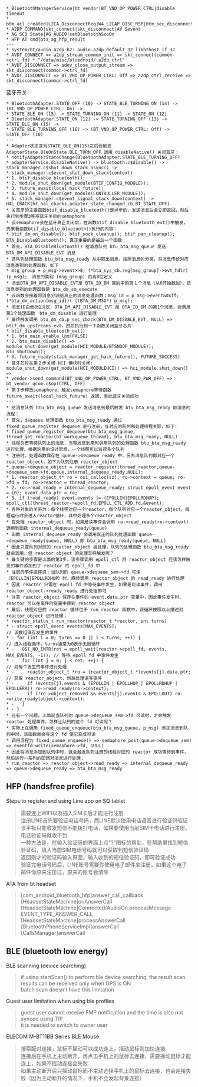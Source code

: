 
```
* BluetoothManagerService|bt_vendor|BT_VND_OP_POWER_CTRL|disable timeout
* btm_acl_created|L2CA_DisconnectReq|W4_L2CAP_DISC_RSP|btm_sec_disconnected
* A2DP COMMAND|skt_connect|skt_disconnect|AV Sevent
* AG SCO State|AG_AUDIO|setBluetoothScoOn
* HFP AT cmd|bta_ag_hfp_result
---
* system/bt/audio_a2dp_h2: audio.a2dp.default_32 libbthost_if_32
* AVDT_CONNECT => a2dp_stream_common_init => skt_connect(common->ctrl_fd) * "/data/misc/bluedroid/.a2dp_ctrl"
* AVDT_DISCONNECT => adev_close_output_stream => skt_disconnect(common->ctrl_fd)
* AVDT_DISCONNECT => BT_VND_OP_POWER_CTRL: Off => a2dp_ctrl_receive => skt_disconnect(common->ctrl_fd)
```

蓝牙开关
```
* BluetoothAdapter.STATE_OFF (10) -> STATE_BLE_TURNING_ON (14) -> (BT_VND_OP_POWER_CTRL: On) ->
* STATE_BLE_ON (15) -> STATE_TURNING_ON (11) -> STATE_ON (12)
* BluetoothAdapter.STATE_ON (12) -> STATE_TURNING_OFF (13) -> STATE_BLE_ON (15) ->
* STATE_BLE_TURNING_OFF (16) -> (BT_VND_OP_POWER_CTRL: Off) -> STATE_OFF (10)
---
* Adapter状态变为STATE_BLE_ON(15)之后会触发 AdapterState.BleOnState.BLE_TURN_OFF 调用 disableNative() 关闭蓝牙：
* notifyAdapterStateChange(BluetoothAdapter.STATE_BLE_TURNING_OFF)
* adapterService.disableNative() -> bluetooth.c$disable() -> stack_manager.c$shut_down_stack_async() ->
* stack_manager.c$event_shut_down_stack(context)
* 1. btif_disable_bluetooth();
* 2. module_shut_down(get_module(BTIF_CONFIG_MODULE));
* 3. future_await(local_hack_future);
* 4. module_shut_down(get_module(CONTROLLER_MODULE));
* 5. stack_manager.c$event_signal_stack_down(context) -> HAL_CBACK(bt_hal_cbacks,adapter_state_changed_cb,BT_STATE_OFF)
* 关蓝牙的主要函数btif_disable_bluetooth()是异步的，发送消息后会立即返回，然后执行到步骤3等待蓝牙关闭的semaphore
* 该semaphore会在蓝牙真正关闭后，在函数btif_disable_bluetooth_evt()中触发，先来看函数btif_disable_bluetooth()执行的内容：
* btif_dm_on_disable(); btif_sock_cleanup(); btif_pan_cleanup(); BTA_DisableBluetooth(); 真正重要的是最后一个函数：
* 首先，BTA_DisableBluetooth() 给消息队列 btu_bta_msg_queue 发送 BTA_DM_API_DISABLE_EVT 消息
* 该队列处理函数 btu_bta_msg_ready 从中取出消息，按照消息的分类，将消息传给对应消息类别的处理函数，如下
* msg_group = p_msg->event>>8; (*bta_sys_cb.reg[msg_group]->evt_hdlr)(p_msg);　消息的类别 (msg_group) 由高8位定义
* 消息BTA_DM_API_DISABLE_EVT是 BTA_ID_BM 类别中的第１个消息（从0开始数起），该消息类别的处理函数是 bta_dm_sm_execute
* 该函数会接着将消息分派给真正的消息处理函数：msg_id = p_msg->event&0xff; (*bta_dm_action[msg_id])( (tBTA_DM_MSG*) p_msg);
* 消息ID由低8位决定，BTA_DM_API_DISABLE_EVT 是 BTA_ID_BM 的第1个消息，会调用第1个处理函数　bta_dm_disable 进行处理
* 最终触发调用 bta_dm_cb.p_sec_cback(BTA_DM_DISABLE_EVT, NULL) => btif_dm_upstreams_evt，然后执行到一下函数关闭蓝牙芯片:
* btif_disable_bluetooth_evt()
* 1. bte_main_enable_lpm(FALSE)
* 2. bte_main_disable() => module_shut_down(get_module(HCI_MODULE/BTSNOOP_MODULE)); BTU_ShutDown();
* 3. future_ready(stack_manager_get_hack_future(), FUTURE_SUCCESS)
* 蓝牙芯片在第２步关闭 HCI 模块时关闭: module_shut_down(get_module(HCI_MODULEHCI)) => hci_module.shut_down() =>
* vendor->send_command(BT_VND_OP_POWER_CTRL, BT_VND_PWR_OFF) => bt_vendor_qcom.c$op(CTRL, OFF)
* 第３步释放semaphore，触发semaphore等待函数 future_await(local_hack_future) 返回，至此蓝牙关闭成功
---
* 给消息队列 btu_bta_msg_queue 发送消息到最后触发 btu_bta_msg_ready 取消息的流程：
* 首先，dequeue 处理函数 btu_bta_msg_ready 通过 fixed_queue_register_dequeue 进行注册，与对应的队列和处理线程关联，如下:
* fixed_queue_register_dequeue(btu_bta_msg_queue, thread_get_reactor(bt_workqueue_thread), btu_bta_msg_ready, NULL)
* 线程负责等待队列上的消息，当有消息到来时调用队列的处理函数 btu_bta_msg_ready 进行处理，根据这里的设计思想，一个线程可以监视多个队列
* 注册时，处理函数保存在 queue->dequeue_ready 中，另外消息队列都对应一个 reactor_object，如下为队列注册 reactor_object
* queue->dequeue_object = reactor_register(thread_reactor,queue->dequeue_sem->fd,queue,internal_dequeue_ready,NULL):
* 1. reactor_object_t* ro = osi_calloc(sz); ro->context = queue; ro->fd = fd; ro->reactor = thread_reactor;
* 2. ro->read_ready = internal_dequeue_ready; struct epoll_event event = {0}; event.data.ptr = ro;
* 3. if (read_ready) event.events |= (EPOLLIN|EPOLLRDHUP); epoll_ctl(thread_reactor->epoll_fd,EPOLL_CTL_ADD,fd,&event);
* 各种对象的关系为：每个线程对应一个reactor，每个队列对应一个reactor_object，线程运行时会进入reactor循环，其中处理多个reactor_object
* 在处理 reactor_object 时，如果是读事件会调用 ro->read_ready(ro->context) 调用到函数 internal_dequeue_ready(queue)
* 函数 internal_dequeue_ready 会调用真正的队列处理函数 queue->dequeue_ready(queue, NULL) 即 btu_bta_msg_ready(queue, NULL)
* 因此只要队列对应的 reactor_object 被处理，队列的处理函数 btu_bta_msg_ready 就会调用，但 reactor_object 的处理怎样触发呢？
* 最关键的步骤是上面的第3步，该步骤调用 epoll_ctl 将 reactor_object 应该怎样触发的事件添加到了 reactor 的 epoll_fd 中
* 注册的事件这样说：当队列的 queue->dequeue_sem->fd 可读（EPOLLIN|EPOLLRDHUP）时，麻烦调用 reactor_object 的 read_ready 进行处理
* 因此 reactor 只需在 epoll_fd 中等待事件发生，如果是可读事件，调用 reactor_object->ready_ready 进行处理即可
* 注意 reactor_object 保存在事件的 event.data.ptr 变量中，因此事件发生时，reactor 可以在事件的变量中得到 reactor_object
* 最后，线程对应的 reactor 循环位于 run_reactor 函数中，该循环按照以上描述对 reactor_object 进行处理：
* reactor_status_t run_reactor(reactor_t *reactor, int turns)
* - struct epoll_event events[MAX_EVENTS];                                      // 该数组保存发生的事件
* - for (int i = 0; turns == 0 || i < turns; ++i) {                             // 进入线程循环，turns通常为0表示无限循环
* -   OSI_NO_INTR(ret = epoll_wait(reactor->epoll_fd, events, MAX_EVENTS, -1)); // 等待 epoll_fd 中事件发生
* -   for (int j = 0; j < ret; ++j) {                                           // 对每个发生的事件进行处理
* -     reactor_object_t *ro = (reactor_object_t *)events[j].data.ptr;          // 获取 reactor_object，然后处理读写事件
* -     if (events[j].events & (EPOLLIN | EPOLLHUP | EPOLLRDHUP | EPOLLERR)) ro->read_ready(ro->context);
* -     if (!ro->object_removed && events[j].events & EPOLLOUT) ro->write_ready(object->context);
* -   }
* - }
* 还有一个问题，上面说当队列的 queue->dequeue_sem->fd 可读时，才会触发 reactor 处理事件，怎样让队列的这个 fd 可读呢？
* 实际上在调用 fixed_queue_enqueue(btu_bta_msg_queue, p_msg) 添加消息到队列中时，该函数就会写这个 fd 使它变成可读
* 调用流程为 fixed_queue_enqueue() => semaphore_post(queue->dequeue_sem) => eventfd_write(semaphore->fd, 1ULL)
* 因此将消息添加到队列中时，就会触发队列注册的线程对应的 reactor 成功等待到事件，然后进行一系列的回调对消息进行处理：
* run_reactor => reactor_object->read_ready => internal_dequeue_ready => queue->dequeue_ready => btu_bta_msg_ready
```

## HFP (handsfree profile)

Steps to register and using Line app on SQ tablet 
> 需要连上WIFI以及插入SIM卡后才能进行注册  
> 注册LINE首先要验证电话号码，而LINE默认使用电话语音进行验证码验证  
> 该平板只能收发短信不能拨打电话，如果要使用当前SIM卡电话进行注册，电话验证码就收不到  
> 一种方法是，在输入验证码的界面上点"?"图标的帮助，在帮助里找到短信验证码，填入当前SIM电话号码就可以获取到短信验证码  
> 返回刚才的验证码输入界面，输入收到的短信验证码，即可验证成功  
> 验证完电话号码后，LINE账号需要你使用电子邮件来注册，如果这个电子邮件你原来注册过，原来的账号会清除  

ATA from bt headset
> [com_android_bluetooth_hfp]answer_call_callback  
> [HeadsetStateMachine]onAnswerCall   
> [HeadsetStateMachine]Connected/AudioOn.processMessage EVENT_TYPE_ANSWER_CALL  
> [HeadsetStateMachine]processAnswerCall  
> [BluetoothPhoneServiceImpl]answerCall  
> [CallsManager]answerCall  

## BLE (bluetooth low energy)

BLE scanning (device searching)
> if using startScan() to perform ble device searching, the result scan results can be received only when GPS is ON  
> batch scan doesn't have this limitation  

Guest user limitation when using ble profiles
> guest user cannot receive FMP notification and the time is also not synced using TIP  
> it is needed to switch to owner user  

ELECOM M-BT11BB Series BLE Mouse
> 搜索配对连接，鼠标不摇动可以成功连上，摇动鼠标则加快连接  
> 连接后在手机上主动断开，再点击手机上的鼠标去连接，需要摇动鼠标才能连上，如果不摇动连接会失败  
> 如果主动断开后只摇动鼠标而不主动选择手机上的鼠标去连接，也会连接失败（因为主动断开的情况下，手机不会发起背景连接）  

